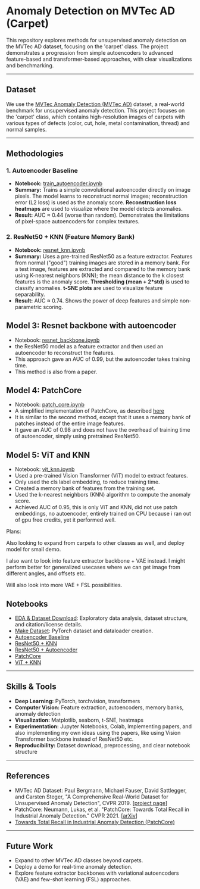 # Anomaly Detection on MVTec AD (Carpet)

This repository explores methods for unsupervised anomaly detection on the MVTec AD dataset, focusing on the 'carpet' class. The project demonstrates a progression from simple autoencoders to advanced feature-based and transformer-based approaches, with clear visualizations and benchmarking.

---

## Dataset

We use the [MVTec Anomaly Detection (MVTec AD)](https://www.mvtec.com/company/research/datasets/mvtec-ad) dataset, a real-world benchmark for unsupervised anomaly detection. This project focuses on the 'carpet' class, which contains high-resolution images of carpets with various types of defects (color, cut, hole, metal contamination, thread) and normal samples.

---

## Methodologies

### 1. Autoencoder Baseline

- **Notebook:** [train_autoencoder.ipynb](https://github.com/Dd1235/TinkerWithCV/blob/main/MVTec_AD/models/train_autoencoder.ipynb)
- **Summary:** Trains a simple convolutional autoencoder directly on image pixels. The model learns to reconstruct normal images; reconstruction error (L2 loss) is used as the anomaly score. **Reconstruction loss heatmaps** are used to visualize where the model detects anomalies.
- **Result:** AUC ≈ 0.44 (worse than random). Demonstrates the limitations of pixel-space autoencoders for complex textures.

### 2. ResNet50 + KNN (Feature Memory Bank)

- **Notebook:** [resnet_knn.ipynb](https://github.com/Dd1235/TinkerWithCV/blob/main/MVTec_AD/models/resnet_knn.ipynb)
- **Summary:** Uses a pre-trained ResNet50 as a feature extractor. Features from normal ("good") training images are stored in a memory bank. For a test image, features are extracted and compared to the memory bank using K-nearest neighbors (KNN); the mean distance to the k closest features is the anomaly score. **Thresholding (mean + 2\*std)** is used to classify anomalies. **t-SNE plots** are used to visualize feature separability.
- **Result:** AUC ≈ 0.74. Shows the power of deep features and simple non-parametric scoring.

## Model 3: Resnet backbone with autoencoder

- Notebook: [resnet_backbone.ipynb](https://github.com/Dd1235/TinkerWithCV/blob/main/MVTec_AD/models/resnet_backbone.ipynb)
- the ResNet50 model as a feature extractor and then used an autoencoder to reconstruct the features.
- This approach gave an AUC of 0.99, but the autoencoder takes training time.
- This method is also from a paper.

## Model 4: PatchCore

- Notebook: [patch_core.ipynb](https://github.com/Dd1235/TinkerWithCV/blob/main/MVTec_AD/models/patch_core.ipynb)
- A simplified implementation of PatchCore, as described [here](https://arxiv.org/abs/2106.08265)
- It is similar to the second method, except that it uses a memory bank of patches instead of the entire image features.
- It gave an AUC of 0.98 and does not have the overhead of training time of autoencoder, simply using pretrained ResNet50.

## Model 5: ViT and KNN

- Notebook: [vit_knn.ipynb](https://github.com/Dd1235/TinkerWithCV/blob/main/MVTec_AD/models/vit_knn.ipynb)
- Used a pre-trained Vision Transformer (ViT) model to extract features.
- Only used the cls label embedding, to reduce training time.
- Created a memory bank of features from the training set.
- Used the k-nearest neighbors (KNN) algorithm to compute the anomaly score.
- Achieved AUC of 0.95, this is only ViT and KNN, did not use patch embeddings, no autoencoder, entirely trained on CPU because i ran out of gpu free credits, yet it performed well.

Plans:

Also looking to expand from carpets to other classes as well, and deploy model for small demo.

I also want to look into feature extractor backbone + VAE instead. I might perform better for generalized usecases where we can get image from different angles, and offsets etc.

Will also look into more VAE + FSL possibilities.

## Notebooks

- [EDA & Dataset Download](https://github.com/Dd1235/TinkerWithCV/blob/main/MVTec_AD/eda/eda.ipynb): Exploratory data analysis, dataset structure, and citation/license details.
- [Make Dataset](https://github.com/Dd1235/TinkerWithCV/blob/main/MVTec_AD/eda/make_dataset.ipynb): PyTorch dataset and dataloader creation.
- [Autoencoder Baseline](https://github.com/Dd1235/TinkerWithCV/blob/main/MVTec_AD/models/train_autoencoder.ipynb)
- [ResNet50 + KNN](https://github.com/Dd1235/TinkerWithCV/blob/main/MVTec_AD/models/resnet_knn.ipynb)
- [ResNet50 + Autoencoder](https://github.com/Dd1235/TinkerWithCV/blob/main/MVTec_AD/models/resnet_backbone.ipynb)
- [PatchCore](https://github.com/Dd1235/TinkerWithCV/blob/main/MVTec_AD/models/patch_core.ipynb)
- [ViT + KNN](https://github.com/Dd1235/TinkerWithCV/blob/main/MVTec_AD/models/vit_knn.ipynb)

---

## Skills & Tools

- **Deep Learning:** PyTorch, torchvision, transformers
- **Computer Vision:** Feature extraction, autoencoders, memory banks, anomaly detection
- **Visualization:** Matplotlib, seaborn, t-SNE, heatmaps
- **Experimentation:** Jupyter Notebooks, Colab, Implementing papers, and also implementing my own ideas using the papers, like using Vision Transformer backbone instead of ResNet50 etc.
- **Reproducibility:** Dataset download, preprocessing, and clear notebook structure

---

## References

- MVTec AD Dataset: Paul Bergmann, Michael Fauser, David Sattlegger, and Carsten Steger, "A Comprehensive Real-World Dataset for Unsupervised Anomaly Detection", CVPR 2019. [[project page](https://www.mvtec.com/company/research/datasets/mvtec-ad)]
- PatchCore: Neumann, Lukas, et al. "PatchCore: Towards Total Recall in Industrial Anomaly Detection." CVPR 2021. [[arXiv](https://arxiv.org/abs/2106.08265)]
- [Towards Total Recall in Industrial Anomaly Detection (PatchCore)](https://arxiv.org/abs/2106.08265)

---

## Future Work

- Expand to other MVTec AD classes beyond carpets.
- Deploy a demo for real-time anomaly detection.
- Explore feature extractor backbones with variational autoencoders (VAE) and few-shot learning (FSL) approaches.
